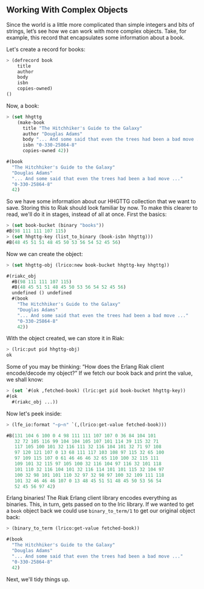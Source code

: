 ## Working With Complex Objects

Since the world is a little more complicated than simple integers and bits of strings, let’s see how we can work with more complex objects. Take, for example, this record that encapsulates some information about a book.


Let's create a record for books:

```lisp
> (defrecord book
    title
    author
    body
    isbn
    copies-owned)
()
```

Now, a book:

```lisp
> (set hhgttg
    (make-book
      title "The Hitchhiker's Guide to the Galaxy"
      author "Douglas Adams"
      body "... And some said that even the trees had been a bad move ..."
      isbn "0-330-25864-8"
      copies-owned 42))
```
```lisp
#(book
  "The Hitchhiker's Guide to the Galaxy"
  "Douglas Adams"
  "... And some said that even the trees had been a bad move ..."
  "0-330-25864-8"
  42)
```

So we have some information about our HHGTTG collection that we want to save. Storing this to Riak should look familiar by now. To make this clearer to read, we'll
do it in stages, instead of all at once. First the basics:

```lisp
> (set book-bucket (binary "books"))
#B(98 111 111 107 115)
> (set hhgttg-key (list_to_binary (book-isbn hhgttg)))
#B(48 45 51 51 48 45 50 53 56 54 52 45 56)
```

Now we can create the object:

```lisp
> (set hhgttg-obj (lrico:new book-bucket hhgttg-key hhgttg))
```
```lisp
#(riakc_obj
  #B(98 111 111 107 115)
  #B(48 45 51 51 48 45 50 53 56 54 52 45 56)
  undefined () undefined
  #(book
    "The Hitchhiker's Guide to the Galaxy"
    "Douglas Adams"
    "... And some said that even the trees had been a bad move ..."
    "0-330-25864-8"
    42))
```

With the object created, we can store it in Riak:

```lisp
> (lric:put pid hhgttg-obj)
ok
```

Some of you may be thinking: “How does the Erlang Riak client encode/decode my object?” If we fetch our book back and print the value, we shall know:

```lisp
> (set `#(ok ,fetched-book) (lric:get pid book-bucket hhgttg-key))
#(ok
  #(riakc_obj ...))
```

Now let's peek inside:

```lisp
> (lfe_io:format "~p~n" `(,(lrico:get-value fetched-book)))
```
```lisp
#B(131 104 6 100 0 4 98 111 111 107 107 0 36 84 104 101
   32 72 105 116 99 104 104 105 107 101 114 39 115 32 71
   117 105 100 101 32 116 111 32 116 104 101 32 71 97 108
   97 120 121 107 0 13 68 111 117 103 108 97 115 32 65 100
   97 109 115 107 0 61 46 46 46 32 65 110 100 32 115 111
   109 101 32 115 97 105 100 32 116 104 97 116 32 101 118
   101 110 32 116 104 101 32 116 114 101 101 115 32 104 97
   100 32 98 101 101 110 32 97 32 98 97 100 32 109 111 118
   101 32 46 46 46 107 0 13 48 45 51 51 48 45 50 53 56 54
   52 45 56 97 42)
```

Erlang binaries! The Riak Erlang client library encodes everything as binaries. This, in turn, gets passed on to the lric library. If we wanted to get a ``book`` object back we could use ``binary_to_term/1`` to get our original object back:

```lisp
> (binary_to_term (lrico:get-value fetched-book))
```
```lisp
#(book
  "The Hitchhiker's Guide to the Galaxy"
  "Douglas Adams"
  "... And some said that even the trees had been a bad move ..."
  "0-330-25864-8"
  42)
```

Next, we'll tidy things up.
